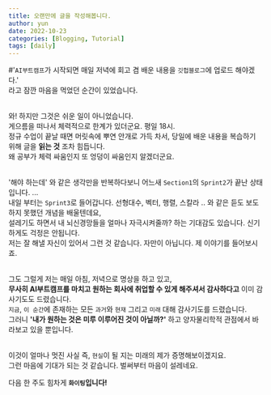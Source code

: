 ```yaml
---
title: 오랜만에 글을 작성해봅니다.
author: yun
date: 2022-10-23
categories: [Blogging, Tutorial]
tags: [daily]
---
```


#'`AI부트캠프`가 시작되면 매일 저녁에 회고 겸 배운 내용을 `깃헙블로그`에 업로드 해야겠다.' <br/>
라고 잠깐 마음을 먹었던 순간이 있었습니다. <br/><br/>

와! 하지만 그것은 쉬운 일이 아니었습니다. <br/>
게으름을 떠나서 체력적으로 한계가 있더군요. 평일 18시. <br/>
정규 수업이 끝날 때면 머릿속에 뿌연 안개로 가득 차서, 당일에 배운 내용을 복습하기 위해 글을 **읽는 것** 조차 힘듭니다. <br/>
왜 공부가 체력 싸움인지 또 엉덩이 싸움인지 알겠더군요. <br/><br/>

'해야 하는데' 와 같은 생각만을 반복하다보니 어느새 `Section1`의 `Sprint2`가 끝난 상태입니다.  ... <br/>
내일 부터는 `Sprint3`로 들어갑니다. 선형대수, 벡터, 행렬, 스칼라 .. 와 같은 듣도 보도 하지 못했던 개념을 배울텐데요,<br/>
설레기도 하면서 내 뇌신경망들을 얼마나 자극시켜줄까? 하는 기대감도 있습니다. 신기하게도 걱정은 안됩니다.<br/>
저는 잘 해낼 자신이 있어서 그런 것 같습니다. 자만이 아닙니다. 제 이야기를 들어보시죠. <br/><br/>

그도 그럴게 저는 매일 아침, 저녁으로 명상을 하고 있고, <br/>
**무사히 AI부트캠프를 마치고 원하는 회사에 취업할 수 있게 해주셔서 감사하다고** 이미 감사기도도 드렸습니다.<br/>
`지금`, `이 순간`에 존재하는 모든 `과거`와 `현재` 그리고 `미래` 대해 감사기도를 드렸습니다.<br/>
그러니 **'내가 원하는 것은 미루 이루어진 것이 아닐까?'** 하고 양자물리학적 관점에서 바라보고 있을 뿐입니다.<br/><br/>

이것이 얼마나 멋진 사실 즉, `현실`이 될 지는 미래의 제가 증명해보이겠지요.<br/>
그런 마음에 기대가 되는 것 같습니다. 벌써부터 마음이 설레네요.<br/>

다음 한 주도 힘차게 **`화이팅`입니다!**
